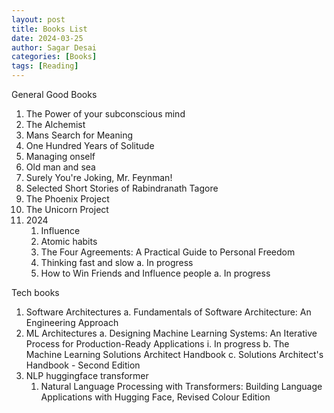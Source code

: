 ```yaml
---
layout: post
title: Books List
date: 2024-03-25
author: Sagar Desai
categories: [Books]
tags: [Reading]
---
```


General Good Books
  1. The Power of your subconscious mind
  2. The Alchemist 
  3. Mans Search for Meaning 
  4. One Hundred Years of Solitude
  5. Managing onself
  6. Old man and sea
  7. Surely You're Joking, Mr. Feynman!
  8. Selected Short Stories of Rabindranath Tagore
  9. The Phoenix Project
  10. The Unicorn Project
  11. 2024
      1.  Influence
      2.  Atomic habits
      3.  The Four Agreements: A Practical Guide to Personal Freedom
      4.  Thinking fast and slow
        a. In progress
      5.  How to Win Friends and Influence people
        a. In progress 


Tech books
  1. Software Architectures
    a. Fundamentals of Software Architecture: An Engineering Approach
  2. ML Architectures
    a. Designing Machine Learning Systems: An Iterative Process for Production-Ready Applications
      i. In progress
    b. The Machine Learning Solutions Architect Handbook
    c. Solutions Architect's Handbook - Second Edition
  3. NLP huggingface transformer
     1. Natural Language Processing with Transformers: Building Language Applications with Hugging Face, Revised Colour Edition